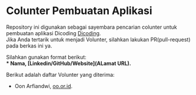 # Colunter Pembuatan Aplikasi
Repository ini digunakan sebagai sayembara pencarian colunter untuk pembuatan aplikasi Dicoding [Dicoding](www.dicoding.com).<br>
Jika Anda tertarik untuk menjadi Volunter, silahkan lakukan PR(pull-request) pada berkas ini ya.<br>

Silahkan gunakan format berikut:<br>
**\* Nama, [Linkedin/GitHub/Website](ALamat URL).**

Berikut adalah daftar Volunter yang diterima:
* Oon Arfiandwi, [oo.or.id](https://oo.or.id).
